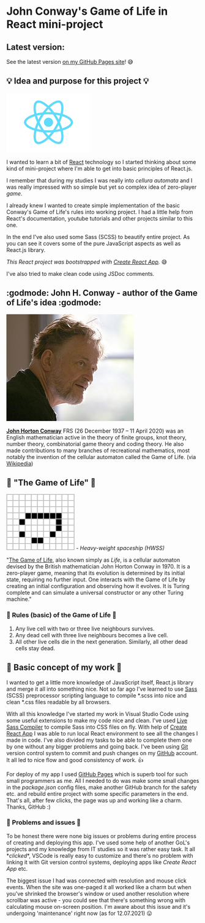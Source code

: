 # John Conway's Game of Life in React mini-project


## Latest version:

See the latest version [on my GitHub Pages site](https://kwarchalowski.github.io/conways-gol-react/)! :sweat_smile:


## :bulb: Idea and purpose for this project :bulb:

![picture alt](img/220px-React-icon.png "React.js logo")

I wanted to learn a bit of [React](https://en.wikipedia.org/wiki/React_(JavaScript_library)) technology so I started thinking about some kind of mini-project where I'm able to get into basic principles of React.js.

I remember that during my studies I was really into *cellura automata* and I was really impressed with so simple but yet so complex idea of zero-player *game*.

I already knew I wanted to create simple implementation of the basic Conway's Game of Life's rules into working project. I had a little help from React's documentation, youtube tutorials and other projects similar to this one.

In the end I've also used some Sass (SCSS) to beautify entire project. As you can see it covers some of the pure JavaScript aspects as well as React.js library.

*This React project was bootstrapped with [Create React App](https://github.com/facebook/create-react-app).* :sweat_smile:

I've also tried to make clean code using JSDoc comments.

## :godmode: John H. Conway - author of the Game of Life's idea :godmode:

![picture alt](img/John_H_Conway_2005.jpg "John H. Conway in 2005")

**[John Horton Conway]((https://en.wikipedia.org/wiki/John_Horton_Conway))** FRS (26 December 1937 – 11 April 2020) was an English mathematician active in the theory of finite groups, knot theory, number theory, combinatorial game theory and coding theory. He also made contributions to many branches of recreational mathematics, most notably the invention of the cellular automaton called the Game of Life. (via [Wikipedia](https://en.wikipedia.org/wiki/John_Horton_Conway))

## :game_die: "The Game of Life" :game_die:

![picture alt](img/Animated_Hwss.gif "Heavy-weight spaceship (HWSS)")
*- Heavy-weight spaceship (HWSS)*

"[The Game of Life](https://en.wikipedia.org/wiki/Conway%27s_Game_of_Life), also known simply as *Life*, is a cellular automaton devised by the British mathematician John Horton Conway in 1970. It is a zero-player game, meaning that its evolution is determined by its initial state, requiring no further input. One interacts with the Game of Life by creating an initial configuration and observing how it evolves. It is Turing complete and can simulate a universal constructor or any other Turing machine."

### :memo: Rules (basic) of the Game of Life :memo:

1. Any live cell with two or three live neighbours survives.
2. Any dead cell with three live neighbours becomes a live cell.
3. All other live cells die in the next generation. Similarly, all other dead cells stay dead.

## :rocket: Basic concept of my work :rocket:

I wanted to get a little more knowledge of JavaScript itself, React.js library and merge it all into something nice. Not so far ago I've learned to use [Sass](https://sass-lang.com/) (SCSS) preprocessor scripting language to compile *.scss into nice and clean *.css files readable by all browsers.

With all this knowledge I've started my work in Visual Studio Code using some useful extensions to make my code nice and clean. I've used [Live Sass Compiler](https://marketplace.visualstudio.com/items?itemName=ritwickdey.live-sass) to compile Sass into CSS files on fly. With help of [Create React App](https://github.com/facebook/create-react-app) I was able to run local React environment to see all the changes I made in code. I've also divided my tasks to be able to complete them one by one without any bigger problems and going back. I've been using [Git](https://git-scm.com/) version control system to commit and push changes on my [GitHub](https://github.com/) account. It all led to nice flow and good consistency of work. :thumbsup:

For deploy of my app I used [GitHub Pages](https://pages.github.com/) which is superb tool for such small programmers as me. All I needed to do was make some small changes in the *package.json* config files, make another GitHub branch for the safety etc. and rebuild entire project with some specific parameters in the end. That's all, after few clicks, the page was up and working like a charm. Thanks, GitHub :)

### :anger: Problems and issues :anger:

To be honest there were none big issues or problems during entire process of creating and deploying this app. I've used some help of another GoL's projects and my knowledge from IT studies so it was rather easy task. It all \**clicked*\*, VSCode is really easy to customize and there's no problem with linking it with Git version control systems, deploying apps like *Create React App* etc.

The biggest issue I had was connected with resolution and mouse click events. When the site was one-paged it all worked like a charm but when you've shrinked the browser's window or used another resolution where scrollbar was active - you could see that there's something wrong with calculating mouse on-screen position. I'm aware about this issue and it's undergoing 'maintenance' right now (as for 12.07.2021) :stuck_out_tongue:

